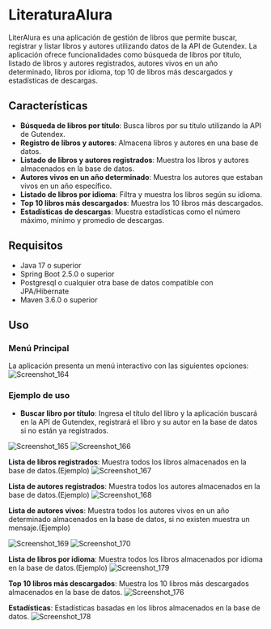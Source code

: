 # LiteraturaAlura
LiterAlura es una aplicación de gestión de libros que permite buscar, registrar y listar libros y autores utilizando datos de la API de Gutendex. 
La aplicación ofrece funcionalidades como búsqueda de libros por título, listado de libros y autores registrados, autores vivos en un año determinado, libros por idioma, top 10 de libros más descargados y estadísticas de descargas.

## Características

- **Búsqueda de libros por título**: Busca libros por su título utilizando la API de Gutendex.
- **Registro de libros y autores**: Almacena libros y autores en una base de datos.
- **Listado de libros y autores registrados**: Muestra los libros y autores almacenados en la base de datos.
- **Autores vivos en un año determinado**: Muestra los autores que estaban vivos en un año específico.
- **Listado de libros por idioma**: Filtra y muestra los libros según su idioma.
- **Top 10 libros más descargados**: Muestra los 10 libros más descargados.
- **Estadísticas de descargas**: Muestra estadísticas como el número máximo, mínimo y promedio de descargas.

## Requisitos

- Java 17 o superior
- Spring Boot 2.5.0 o superior
- Postgresql o cualquier otra base de datos compatible con JPA/Hibernate
- Maven 3.6.0 o superior
  
## Uso

### Menú Principal

La aplicación presenta un menú interactivo con las siguientes opciones:
![Screenshot_164](https://github.com/AleVaz70/LiterAlura/assets/124855251/d193bbad-6c30-416d-813c-b4840f232f39)

### Ejemplo de uso

- **Buscar libro por título**: Ingresa el título del libro y la aplicación buscará en la API de Gutendex, registrará el libro y su autor en la base de datos si no están ya registrados.


![Screenshot_165](https://github.com/AleVaz70/LiterAlura/assets/124855251/e84ce48e-a63e-46fd-9420-a35b796e60be)
![Screenshot_166](https://github.com/AleVaz70/LiterAlura/assets/124855251/bfd3eb12-5d82-43e6-8d0d-5466f43a1664)

**Lista de libros registrados**: Muestra todos los libros almacenados en la base de datos.(Ejemplo)
![Screenshot_167](https://github.com/AleVaz70/LiterAlura/assets/124855251/6ff67484-c8fc-4511-9b8d-085fcb277dbe)

**Lista de autores registrados**: Muestra todos los autores almacenados en la base de datos.(Ejemplo)
![Screenshot_168](https://github.com/AleVaz70/LiterAlura/assets/124855251/1cd92866-9dfb-4035-a160-eae3df6d6009)

**Lista de autores vivos**: Muestra todos los autores vivos en un año determinado almacenados en la base de datos, si no existen muestra un mensaje.(Ejemplo)

![Screenshot_169](https://github.com/AleVaz70/LiterAlura/assets/124855251/50a8c8bf-0561-43e2-8fba-da4fcc0d7467)
![Screenshot_170](https://github.com/AleVaz70/LiterAlura/assets/124855251/4ccdcbd8-83b5-46bd-8b7e-499276f91166)

**Lista de libros por idioma**: Muestra todos los libros almacenados por idioma en la base de datos.(Ejemplo)
![Screenshot_179](https://github.com/AleVaz70/LiterAlura/assets/124855251/500163ea-81c9-48ab-93a6-71889d5c77cc)

**Top 10 libros más descargados**: Muestra los 10 libros más descargados almacenados en la base de datos.
![Screenshot_176](https://github.com/AleVaz70/LiterAlura/assets/124855251/296c6299-3977-4e61-80c9-e22d489d9fdf)

**Estadísticas**: Estadísticas basadas en los libros almacenados en la base de datos.
![Screenshot_178](https://github.com/AleVaz70/LiterAlura/assets/124855251/b1e562ad-060c-40c7-bb61-b2fad1012b16)
